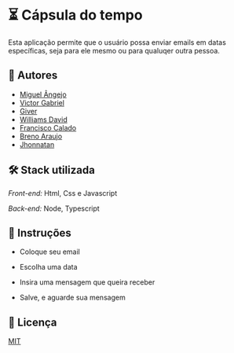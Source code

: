 # ⏳ Cápsula do tempo 

Esta aplicação permite que o usuário possa enviar emails em datas específicas, seja para ele mesmo ou para qualuqer outra pessoa.


## 👥 Autores

- [Miguel Ângejo](https://www.github.com/miguel5g)
- [Victor Gabriel](https://www.github.com/victorbr988)
- [Giver](https://github.com/GiverPlay007)
- [Williams David](https://github.com/Willdxd)
- [Francisco Calado](https://github.com/fmcalado)
- [Breno Araujo](https://github.com/BrenoHaraujo2503)
- [Jhonnatan](https://github.com/mathdothings)


## 🛠 Stack utilizada

*Front-end:* Html, Css e Javascript

*Back-end:* Node, Typescript


## 📝 Instruções

- Coloque seu email

- Escolha uma data

- Insira uma mensagem que queira receber

- Salve, e aguarde sua mensagem


## 📃 Licença

[MIT](https://choosealicense.com/licenses/mit/)